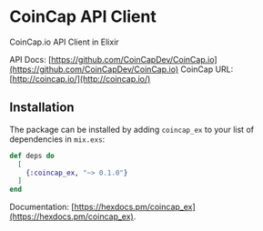 # CoinCap API Client


CoinCap.io API Client in Elixir 

API Docs: [https://github.com/CoinCapDev/CoinCap.io](https://github.com/CoinCapDev/CoinCap.io)
CoinCap URL: [http://coincap.io/](http://coincap.io/)

## Installation

The package can be installed by adding `coincap_ex` to your list of dependencies in `mix.exs`:

```elixir
def deps do
  [
    {:coincap_ex, "~> 0.1.0"}
  ]
end
```

Documentation: [https://hexdocs.pm/coincap_ex](https://hexdocs.pm/coincap_ex).
